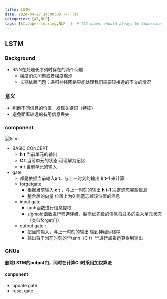 ```yaml
---
title: LSTM
date: 2024-04-27 14:00:00 +/-TTTT
categories: [AI,NLP]
tags: [AI,paper-learing,NLP  ]  # TAG names should always be lowercase
---
```


## LSTM
### Background
* RNN在处理长序列时存在的两个问题
  * 梯度消失问题或者梯度爆炸
  * 长期依赖问题：递归神经网络只能处理我们需要较接近的下文的情况
  
### 意义
* 判断不同信息的价值，发现关键词（特征）
* 避免距离较远的有用信息丢失

### component
![lstm](https://raw.githubusercontent.com/huazZeng/huazZeng.github.io/main/_posts/img/LSTM.png)
* BASIC CONCEPT
  * **h t** 当前单元的输出
  * **C t** 当前单元的状态 可理解为记忆
  * **x t** 当前单元的输入
* gate
  * 都是依据当前输入**x t**，与上一时刻的输出 **h t-1** 来计算
  * forgetgate
    * 根据当前输入 **c t** ，与上一时刻的输出 **h t-1** 决定遗忘哪些信息
    * 整合后的向量 位置上为0 则遗忘掉该位置的信息
  * input gate
    * tanh函数进行信息提取
    * sigmoid函数进行筛选评级，越高优先级的信息将过多的进入单元状态（类似forget门）
  * output gate : 
    * 把当前输入，与上一时刻的输出 输到神经网络中
    * 输出将于当前时刻的**tanh（C t）**进行点乘运算得到输出

### GNUs
**删除LSTM的output门，同时在计算C t时采用加权算法**
#### conponent
* update gate
* reset gate
   